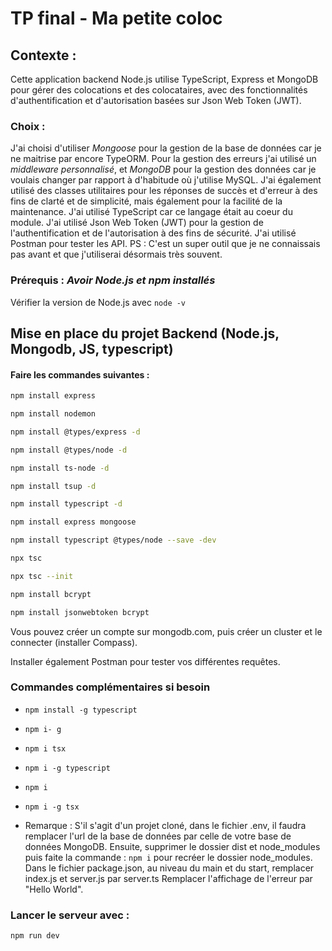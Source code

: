 # TP final - Ma petite coloc

## Contexte :
Cette application backend Node.js utilise TypeScript, Express et MongoDB pour gérer des colocations et des colocataires, avec des fonctionnalités d'authentification et d'autorisation basées sur Json Web Token (JWT).

### Choix :

J'ai choisi d'utiliser *Mongoose* pour la gestion de la base de données car je ne maitrise par encore TypeORM.
Pour la gestion des erreurs j'ai utilisé un *middleware personnalisé*, et *MongoDB* pour la gestion des données car je voulais changer par rapport à d'habitude où j'utilise MySQL.
J'ai également utilisé des classes utilitaires pour les réponses de succès et d'erreur à des fins de clarté et de simplicité, mais également pour la facilité de la maintenance.
J'ai utilisé TypeScript car ce langage était au coeur du module.
J'ai utilisé Json Web Token (JWT) pour la gestion de l'authentification et de l'autorisation à des fins de sécurité.
J'ai utilisé Postman pour tester les API. PS : C'est un super outil que je ne connaissais pas avant et que j'utiliserai désormais très souvent.

### Prérequis : *Avoir Node.js et npm installés*
Vérifier la version de Node.js avec `node -v`

## Mise en place du projet Backend (Node.js, Mongodb, JS, typescript)

#### Faire les commandes suivantes :

```bash
npm install express
```
```bash
npm install nodemon
```
```bash
npm install @types/express -d
```
```bash
npm install @types/node -d
```
```bash
npm install ts-node -d
```
```bash
npm install tsup -d
```
```bash
npm install typescript -d
```
```bash
npm install express mongoose
```
```bash
npm install typescript @types/node --save -dev
```
```bash
npx tsc
```
```bash
npx tsc --init
```
```bash
npm install bcrypt
```
```bash
npm install jsonwebtoken bcrypt
```


Vous pouvez créer un compte sur mongodb.com, puis créer un cluster et le connecter (installer Compass).

Installer également Postman pour tester vos différentes requêtes.

### Commandes complémentaires si besoin

- `npm install -g typescript`
- `npm i- g`
- `npm i tsx`
- `npm i -g typescript`
- `npm i`
- `npm i -g tsx`


- Remarque :
S'il s'agit d'un projet cloné, dans le fichier .env, il faudra remplacer l'url de la base de données par celle de votre base de données MongoDB.
Ensuite, supprimer le dossier dist et node_modules puis faite la commande : `npm i` pour recréer le dossier node_modules.
Dans le fichier package.json, au niveau du main et du start, remplacer index.js et server.js par server.ts
Remplacer l'affichage de l'erreur par "Hello World".

### Lancer le serveur avec :
```bash
npm run dev
```
